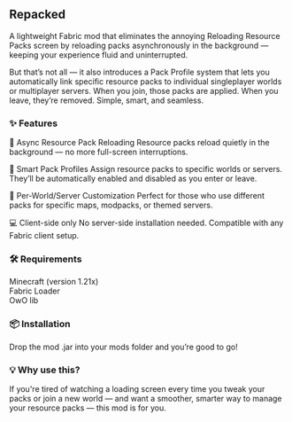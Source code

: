 ## Repacked

A lightweight Fabric mod that eliminates the annoying Reloading Resource Packs screen by reloading packs asynchronously in the background — keeping your experience fluid and uninterrupted.

But that’s not all — it also introduces a Pack Profile system that lets you automatically link specific resource packs to individual singleplayer worlds or multiplayer servers. When you join, those packs are applied. When you leave, they’re removed. Simple, smart, and seamless.

### ✨ Features
🔄 Async Resource Pack Reloading
Resource packs reload quietly in the background — no more full-screen interruptions.

🧠 Smart Pack Profiles
Assign resource packs to specific worlds or servers. They’ll be automatically enabled and disabled as you enter or leave.

📂 Per-World/Server Customization
Perfect for those who use different packs for specific maps, modpacks, or themed servers.

💻 Client-side only
No server-side installation needed. Compatible with any Fabric client setup.

### 🛠 Requirements
Minecraft (version 1.21x)\
Fabric Loader\
OwO lib

### 📦 Installation
Drop the mod .jar into your mods folder and you’re good to go!

### 💡 Why use this?
If you're tired of watching a loading screen every time you tweak your packs or join a new world — and want a smoother, smarter way to manage your resource packs — this mod is for you.